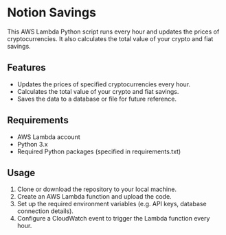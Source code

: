 # Notion Savings

This AWS Lambda Python script runs every hour and updates the prices of cryptocurrencies. It also calculates the total value of your crypto and fiat savings.

## Features

- Updates the prices of specified cryptocurrencies every hour.
- Calculates the total value of your crypto and fiat savings.
- Saves the data to a database or file for future reference.

## Requirements

- AWS Lambda account
- Python 3.x
- Required Python packages (specified in requirements.txt)

## Usage

1. Clone or download the repository to your local machine.
2. Create an AWS Lambda function and upload the code.
3. Set up the required environment variables (e.g. API keys, database connection details).
4. Configure a CloudWatch event to trigger the Lambda function every hour.
